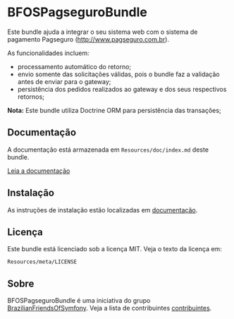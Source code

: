 BFOSPagseguroBundle
===================

Este bundle ajuda a integrar o seu sistema web com o sistema de 
pagamento Pagseguro (http://www.pagseguro.com.br).

As funcionalidades incluem:

- processamento automático do retorno;
- envio somente das solicitações válidas, pois o bundle faz a validação
antes de enviar para o gateway;
- persistência dos pedidos realizados ao gateway e dos seus respectivos 
retornos;

**Nota:** Este bundle utiliza Doctrine ORM para persistência das transações;

Documentação
-------------

A documentação está armazenada em `Resources/doc/index.md` deste bundle.

[Leia a documentação](https://github.com/BrazilianFriendsOfSymfony/BFOSPagseguroBundle/blob/master/Resources/doc/index.md)

Instalação
----------

As instruções de instalação estão localizadas em [documentação](https://github.com/BrazilianFriendsOfSymfony/BFOSPagseguroBundle/blob/master/Resources/doc/index.md).

Licença
-------

Este bundle está licenciado sob a licença MIT. Veja o texto da licença em:

    Resources/meta/LICENSE

Sobre
-----

BFOSPagseguroBundle é uma iniciativa do grupo [BrazilianFriendsOfSymfony](https://github.com/BrazilianFriendsOfSymfony).
Veja a lista de contribuintes [contribuintes](https://github.com/BrazilianFriendsOfSymfony/BFOSPagseguroBundle/contributors).